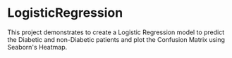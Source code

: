# LogisticRegression
This project demonstrates to create a Logistic Regression model to predict the Diabetic and non-Diabetic patients and plot the Confusion Matrix using Seaborn's Heatmap.
